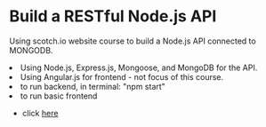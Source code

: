 <h1> Build a RESTful Node.js API </h1>
<p> Using scotch.io website course to build a Node.js API connected to MONGODB. </p>
<li> Using Node.js, Express.js, Mongoose, and MongoDB for the API. </li>
<li> Using Angular.js for frontend - not focus of this course. </li>
<li> to run backend, in terminal: "npm start" </li>
<li> to run basic frontend </li>

- click [here](https://wongjenn.github.io/node-mongo/index.html)
